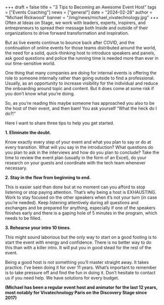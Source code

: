 +++
draft = false
title = "3 Tips to Becoming an Awesome Event Host"
tags = ["Events Coaching"]
news = ["general"]
date = "2024-02-28"
author = "Michael Rickwood"
banner = "/img/news/michael_vivatechnology.jpg"
+++
Often at Ideas on Stage, we work with leaders, experts, inspirers, and entrepreneurs to spread their message both Inside and outside of their organizations to drive forward transformation and inspiration. 

But as live events continue to bounce back after COVID, and the continuation of online events for those teams distributed around the world, the need for a solid, quick-thinking host to introduce speakers and panels, ask good questions and police the running time is needed more than ever in our time-sensitive world.

One thing that many companies are doing for internal events is offering the role to someone internally rather than going outside to find a professional. Usually, as an opportunity to increase visibility for the individual and reduce the onboarding around topic and content.  But it does come at some risk if you don’t know what you’re doing. 

So, as you’re reading this maybe someone has approached you also to be the host of their event, and then bam! You ask yourself “What the heck do I do?!” 

Here I want to share three tips to help you get started. 

**1. Eliminate the doubt.**

Know exactly every step of your event and what you plan to say or do at every transition. What will you say in the introduction? What questions do you plan to ask in the interviews and how do you plan to conclude? Take the time to review the event plan (usually in the form of an Excel), do your research on your guests and coordinate with the tech team whenever necessary. 

**2. Stay in the flow from beginning to end.**

This is easier said than done but at no moment can you afford to stop listening or stop paying attention. That’s why being a host is EXHAUSTING. Work to stay focused on the other speakers when it’s not your turn (in case you’re needed). Keep listening attentively during all questions and exchanges and be prepared for anything, especially if one of the speakers finishes early and there is a gaping hole of 5 minutes in the program, which needs to be filled. 

**3. Rehearse your intro 10 times.** 

This might sound laborious but the only way to start on a good footing is to start the event with energy and confidence. There is no better way to do this than with a killer intro. It will put you in good stead for the rest of the event. 

Being a good host is not something you’ll master straight away. It takes practice. I’ve been doing it for over 11 years. What’s important to remember is to take pressure off and find the fun in doing it. Don't hesitate to contact us if you need help. We have solutions for every budget. 

**(Michael has been a regular event host and animator for the last 12 years, most notably for Vivatechnology Paris on the Discovery Stage since 2017)**
